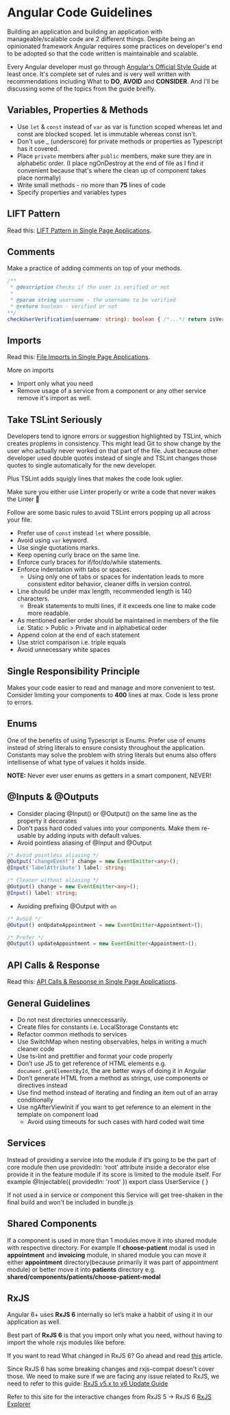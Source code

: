 # Angular Code Guidelines

Building an application and building an application with manageable/scalable code are 2 different things. Despite being an opinionated framework Angular requires some practices on developer's end to be adopted so that the code written is maintainable and scalable.

Every Angular developer must go through [Angular's Official Style Guide](https://angular.io/guide/styleguide) at least once. It's complete set of rules and is very well written with recommendations including What to **DO**, **AVOID** and **CONSIDER**. And I'll be discussing some of the topics from the guide breifly.

## Variables, Properties & Methods

- Use `let` & `const` instead of `var` as var is function scoped whereas let and const are blocked scoped. let is immutable whereas const isn't.
- Don't use \_ (underscore) for private methods or properties as Typescript has it covered.
- Place `private` members after `public` members, make sure they are in alphabetic order. (I place ngOnDestroy at the end of file as I find it convenient because that's where the clean up of component takes place normally)
- Write small methods - no more than **75** lines of code
- Specify properties and variables types

## LIFT Pattern

Read this: [LIFT Pattern in Single Page Applications](/frontend/architecture/spa-applications-architecture.html#use-of-lift-pattern).

## Comments

Make a practice of adding comments on top of your methods.

```ts
/**
 * @description Checks if the user is verified or not
 *
 * @param string username - the username to be verified
 * @return boolean - verified or not
**/
checkUserVerification(username: string): boolean { /*...*/ return isVerified; }
```

## Imports

Read this: [File Imports in Single Page Applications](/frontend/architecture/spa-applications-architecture.html#file-imports).

More on imports

- Import only what you need
- Remove usage of a service from a component or any other service remove it's import as well.

## Take TSLint Seriously

Developers tend to ignore errors or suggestion highlighted by TSLint, which creates proplems in consistency. This might lead Git to show change by the user who actually never worked on that part of the file. Just because other developer used double quotes instead of single and TSLint changes those quotes to single automatically for the new developer.

Plus TSLint adds squigly lines that makes the code look uglier.

Make sure you either use Linter properly or write a code that never wakes the Linter :ghost:

Follow are some basic rules to avoid TSLint errors popping up all across your file.

- Prefer use of `const` instead `let` where possible.
- Avoid using `var` keyword.
- Use single quotations marks.
- Keep opening curly brace on the same line.
- Enforce curly braces for if/for/do/while statements.
- Enforce indentation with tabs or spaces.
    - Using only one of tabs or spaces for indentation leads to more consistent editor behavior, cleaner diffs in version control.
- Line should be under max length, recommended length is 140 characters.
    - Break statements to multi lines, if it exceeds one line to make code more readable.
- As mentioned earlier order should be maintained in members of the file i.e. Static > Public > Private and in alphabetical order
- Append colon at the end of each statement
- Use strict comparison i.e. triple equals
- Avoid unnecessary white spaces

## Single Responsibility Principle

Makes your code easier to read and manage and more convenient to test. Consider limiting your components to **400** lines at max. Code is less prone to errors.

## Enums

One of the benefits of using Typescript is Enums. Prefer use of enums instead of string literals to ensure consisty throughout the application. Constants may solve the problem with string literals but enums also offers intellisense of what type of values it holds inside.

**NOTE:** Never ever user enums as getters in a smart component, NEVER!

## @Inputs & @Outputs

- Consider placing @Input() or @Output() on the same line as the property it decorates
- Don't pass hard coded values into your components. Make them re-usable by adding inputs with default values.
- Avoid pointless aliasing of @Input and @Output

```ts
/* Avoid pointless aliasing */
@Output('changeEvent') change = new EventEmitter<any>();
@Input('labelAttribute') label: string;

/* Cleaner without aliasing */
@Output() change = new EventEmitter<any>();
@Input() label: string;
```

- Avoiding prefixing @Output with `on`

```ts
/* Avoid */
@Output() onUpdateAppointment = new EventEmitter<Appointment>();

/* Prefer */
@Output() updateAppointment = new EventEmitter<Appointment>();
```

## API Calls & Response

Read this: [API Calls & Response in Single Page Applications](/frontend/architecture/spa-applications-architecture.html#api-calls-response).

## General Guidelines

- Do not nest directories unneccessarily.
- Create files for constants i.e. LocalStorage Constants etc
- Refactor common methods to services
- Use SwitchMap when nesting observables, helps in writing a much cleaner code
- Use ts-lint and prettifier and format your code properly
- Don’t use JS to get reference of HTML elements e.g. `document.getElementById`, the are better ways of doing it in Angular
- Don’t generate HTML from a method as strings, use components or directives instead
- Use find method instead of iterating and finding an item out of an array conditionally
- Use ngAfterViewInit if you want to get reference to an element in the template on component load
    - Avoid using timeouts for such cases with hard coded wait time

## Services

Instead of providing a service into the module if it’s going to be the part of core module then use providedIn: ‘root’ attribute inside a decorator else provide it in the feature module if its score is limited to the module itself. For example
@Injectable({
  providedIn: 'root'
})
export class UserService { }

If not used a in service or component this Service will get tree-shaken in the final build and won't be included in bundle.js

## Shared Components

If a component is used in more than 1 modules move it into shared module with respective directory. For example
If **choose-patient** modal is used in **appointment** and **invoicing** module, in shared module you can move it either **appointment** directory(because primarily it was part of appointment module) or better move it into **patients** directory e.g. **shared/components/patients/choose-patient-modal**

## RxJS

Angular 6+ uses **RxJS 6** internally so let’s make a habbit of using it in our application as well.

Best part of **RxJS 6** is that you import only what you need, without having to import the whole rxjs modules like before.

If you want to read What changed in RxJS 6? Go ahead and read [this](https://www.academind.com/learn/javascript/rxjs-6-what-changed/) article.

Since RxJS 6 has some breaking changes and rxjs-compat doesn't cover those. We need to make sure if we are facing any issue related to RxJS, we need to refer to this guide:  [RxJS v5.x to v6 Update Guide](https://github.com/ReactiveX/rxjs/blob/master/docs_app/content/guide/v6/migration.md)

Refer to this site for the interactive changes from RxJS 5 -> RxJS 6 [RxJS Explorer](https://reactive.how/rxjs/explorer)
